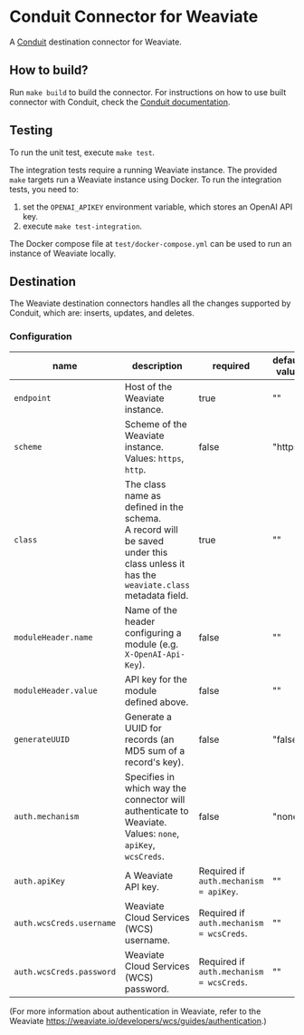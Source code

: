 # Conduit Connector for Weaviate
A [Conduit](https://conduit.io) destination connector for Weaviate.

## How to build?
Run `make build` to build the connector. For instructions on how to use built connector
with Conduit, check the [Conduit documentation](https://conduit.io/docs/connectors/installing).

## Testing
To run the unit test, execute `make test`. 

The integration tests require a running Weaviate instance. The provided `make` targets run
a Weaviate instance using Docker. To run the integration tests, you need to:
1. set the `OPENAI_APIKEY` environment variable, which stores an OpenAI API key.
2. execute `make test-integration`.

The Docker compose file at `test/docker-compose.yml` can be used to run an instance of Weaviate locally.

## Destination

The Weaviate destination connectors handles all the changes supported by Conduit, 
which are: inserts, updates, and deletes. 

### Configuration

| name                     | description                                                                                                                             | required                                 | default value |
|--------------------------|-----------------------------------------------------------------------------------------------------------------------------------------|------------------------------------------|---------------|
| `endpoint`               | Host of the Weaviate instance.                                                                                                          | true                                     | ""            |
| `scheme`                 | Scheme of the Weaviate instance.<br/> Values: `https`, `http`.                                                                          | false                                    | "https"       |
| `class`                  | The class name as defined in the schema.<br/>A record will be saved under this class unless it has the `weaviate.class` metadata field. | true                                     | ""            |
| `moduleHeader.name`      | Name of the header configuring a module (e.g. `X-OpenAI-Api-Key`).                                                                      | false                                    | ""            |
| `moduleHeader.value`     | API key for the module defined above.                                                                                                   | false                                    | ""            |
| `generateUUID`           | Generate a UUID for records (an MD5 sum of a record's key).                                                                             | false                                    | "false"       |
| `auth.mechanism`         | Specifies in which way the connector will authenticate to Weaviate. <br/>Values: `none`, `apiKey`, `wcsCreds`.                          | false                                    | "none"        |
| `auth.apiKey`            | A Weaviate API key.                                                                                                                     | Required if `auth.mechanism = apiKey`.   | ""            |
| `auth.wcsCreds.username` | Weaviate Cloud Services (WCS) username.                                                                                                 | Required if `auth.mechanism = wcsCreds`. | ""            |
| `auth.wcsCreds.password` | Weaviate Cloud Services (WCS) password.                                                                                                 | Required if `auth.mechanism = wcsCreds`. | ""            |

(For more information about authentication in Weaviate, refer to the Weaviate https://weaviate.io/developers/wcs/guides/authentication.)
